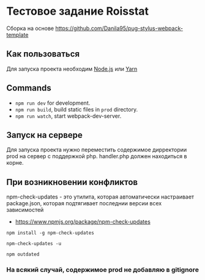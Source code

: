 # Тестовое задание Roisstat

Сборка на основе https://github.com/Danila95/pug-stylus-webpack-template

## Как пользоваться

Для запуска проекта необходим [Node.js](https://nodejs.org) или [Yarn](https://yarnpkg.com)

## Commands

- `npm run dev` for development.
- `npm run build`, build static files in `prod` directory.
- `npm run watch`, start webpack-dev-server.

## Запуск на сервере
Для запуска проекта нужно переместить содержимое дирректории prod на сервер с поддержкой php. handler.php должен находиться в корне.

## При возникновении конфликтов
  npm-check-updates - это утилита, которая автоматически настраивает package.json, которая подтягивает последнии версии всех зависимостей
 - https://www.npmjs.org/package/npm-check-updates
 
 `npm install -g npm-check-updates`
 
 `npm-check-updates -u`
 
 `npm outdated`

### На всякий случай, содержимое prod не добавляю в gitignore